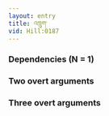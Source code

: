 ```yaml
---
layout: entry
title: འཁྲུག་
vid: Hill:0187
---
```

### Dependencies (N = 1)


### Two overt arguments


### Three overt arguments
